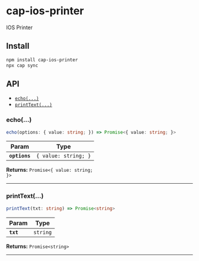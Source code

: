 # cap-ios-printer

IOS Printer

## Install

```bash
npm install cap-ios-printer
npx cap sync
```

## API

<docgen-index>

* [`echo(...)`](#echo)
* [`printText(...)`](#printtext)

</docgen-index>

<docgen-api>
<!--Update the source file JSDoc comments and rerun docgen to update the docs below-->

### echo(...)

```typescript
echo(options: { value: string; }) => Promise<{ value: string; }>
```

| Param         | Type                            |
| ------------- | ------------------------------- |
| **`options`** | <code>{ value: string; }</code> |

**Returns:** <code>Promise&lt;{ value: string; }&gt;</code>

--------------------


### printText(...)

```typescript
printText(txt: string) => Promise<string>
```

| Param     | Type                |
| --------- | ------------------- |
| **`txt`** | <code>string</code> |

**Returns:** <code>Promise&lt;string&gt;</code>

--------------------

</docgen-api>
